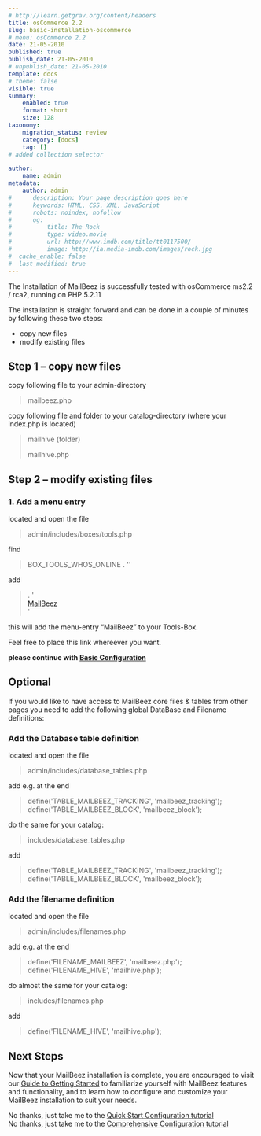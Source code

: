 ```yaml
---
# http://learn.getgrav.org/content/headers
title: osCommerce 2.2
slug: basic-installation-oscommerce
# menu: osCommerce 2.2
date: 21-05-2010
published: true
publish_date: 21-05-2010
# unpublish_date: 21-05-2010
template: docs
# theme: false
visible: true
summary:
    enabled: true
    format: short
    size: 128
taxonomy:
    migration_status: review
    category: [docs]
    tag: []
# added collection selector

author:
    name: admin
metadata:
    author: admin
#      description: Your page description goes here
#      keywords: HTML, CSS, XML, JavaScript
#      robots: noindex, nofollow
#      og:
#          title: The Rock
#          type: video.movie
#          url: http://www.imdb.com/title/tt0117500/
#          image: http://ia.media-imdb.com/images/rock.jpg
#  cache_enable: false
#  last_modified: true
---
```


The Installation of MailBeez is successfully tested with osCommerce ms2.2 / rca2, running on PHP 5.2.11

The installation is straight forward and can be done in a couple of minutes by following these two steps:

- copy new files
- modify existing files

## Step 1 – copy new files

copy following file to your admin-directory

> mailbeez.php

copy following file and folder to your catalog-directory (where your index.php is located)

> mailhive (folder)
> 
> mailhive.php

## Step 2 – modify existing files

### 1. Add a menu entry

located and open the file

> admin/includes/boxes/tools.php

find

> BOX_TOOLS_WHOS_ONLINE . '</a>'

add

> . '<br><a href="' . tep_href_link(FILENAME_MAILBEEZ, '', 'NONSSL') . '">MailBeez</a><br>'

this will add the menu-entry “MailBeez” to your Tools-Box.

Feel free to place this link whereever you want.

**please continue with [Basic Configuration](http://localhost/wordpress_mailbeez_EOL/documentation/installation/config_queen/)**

## Optional

If you would like to have access to MailBeez core files & tables from other pages you need to add the following global DataBase and Filename definitions:

### Add the Database table definition

located and open the file

> admin/includes/database\_tables.php

add e.g. at the end

> define('TABLE_MAILBEEZ_TRACKING', 'mailbeez_tracking');
>     define('TABLE_MAILBEEZ_BLOCK', 'mailbeez_block');

do the same for your catalog:

> includes/database\_tables.php

add

> define('TABLE_MAILBEEZ_TRACKING', 'mailbeez_tracking');
>     define('TABLE_MAILBEEZ_BLOCK', 'mailbeez_block');

### Add the filename definition

located and open the file

> admin/includes/filenames.php

add e.g. at the end

> define('FILENAME_MAILBEEZ', 'mailbeez.php');
>     define('FILENAME_HIVE', 'mailhive.php');

do almost the same for your catalog:

> includes/filenames.php

add

> define('FILENAME_HIVE', 'mailhive.php');

## Next Steps

Now that your MailBeez installation is complete, you are encouraged to visit our [ Guide to Getting Started](http://www.mailbeez.com/documentation/tutorials/guide-to-getting-started/) to familiarize yourself with MailBeez features and functionality, and to learn how to configure and customize your MailBeez installation to suit your needs.

No thanks, just take me to the [Quick Start Configuration tutorial](http://www.mailbeez.com/documentation/tutorials/mailbeez-quick-start-configuration-tutorial/)  
 No thanks, just take me to the [Comprehensive Configuration tutorial](http://www.mailbeez.com/documentation/tutorials/mailbeez-comprehensive-configuration-tutorial/)
